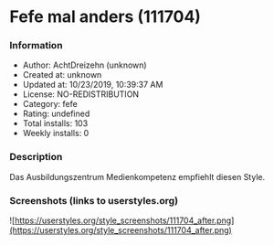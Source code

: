 # Fefe mal anders (111704)

### Information
- Author: AchtDreizehn (unknown)
- Created at: unknown
- Updated at: 10/23/2019, 10:39:37 AM
- License: NO-REDISTRIBUTION
- Category: fefe
- Rating: undefined
- Total installs: 103
- Weekly installs: 0


### Description
Das Ausbildungszentrum Medienkompetenz empfiehlt diesen Style.


### Screenshots (links to userstyles.org)
![https://userstyles.org/style_screenshots/111704_after.png](https://userstyles.org/style_screenshots/111704_after.png)


